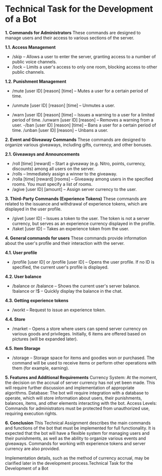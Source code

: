 
# Technical Task for the Development of a Bot
**1. Commands for Administrators**
These commands are designed to manage users and their access to various sections of the server.

**1.1. Access Management**

 - /skip – Allows a user to enter the server, granting access to a
   number of public voice channels. 
 - /lock – Limits a user's access to
   only one room, blocking access to other public channels.

**1.2. Punishment Management**

 - /mute [user ID] [reason] [time] – Mutes a user for a certain period
   of time.

 - /unmute [user ID] [reason] [time] – Unmutes a user.

 - /warn [user ID] [reason] [time] – Issues a warning to a user for a limited period of time. /unwarn [user ID] [reason] – Removes a
   warning from a user. 
   -/ban [user ID] [reason] [time] – Bans a user for a certain period of time. /unban [user ID] [reason] – Unbans a user.

**2. Event and Giveaway Commands**
These commands are designed to organize various giveaways, including gifts, currency, and other bonuses.

**2.1. Giveaways and Announcements**
- /roll [time] [reward] – Start a giveaway (e.g. Nitro, points, currency, discounts) among all users on the server.
- /rolls – Immediately assign a winner to the giveaway.
- /rolla [time] [reward] [rooms] – Giveaway among users in the specified rooms. You must specify a list of rooms.
- /agive [user ID] [amount] – Assign server currency to the user.

**3. Third-Party Commands (Experience Tokens)**
These commands are related to the issuance and withdrawal of experience tokens, which are displayed in the user profile.

- /givet [user ID] – Issues a token to the user. The token is not a server currency, but serves as an experience currency displayed in the profile.
- /taket [user ID] – Takes an experience token from the user.

**4. General commands for users**
These commands provide information about the user's profile and their interaction with the server.

**4.1. User profile**
- /profile [user ID] or /profile [user ID] – Opens the user profile. If no ID is specified, the current user's profile is displayed.

**4.2. User balance**
- /balance or /balance – Shows the current user's server balance.
!balance or !$ – Quickly display the balance in the chat.

**4.3. Getting experience tokens**
- /workt – Request to issue an experience token.

**4.4. Store**
- /market – Opens a store where users can spend server currency on various goods and privileges. Initially, 6 items are offered based on pictures (will be expanded later).

**4.5. Item Storage**
- /storage – Storage space for items and goodies won or purchased. The command will be used to receive items or perform other operations with them (for example, earning).

**5. Features and Additional Requirements**
Currency System: At the moment, the decision on the accrual of server currency has not yet been made. This will require further discussion and implementation of appropriate algorithms.
Database: The bot will require integration with a database to operate, which will store information about users, their punishments, balances, items, and other elements interacting with the bot.
Access Levels: Commands for administrators must be protected from unauthorized use, requiring execution rights.

**6. Conclusion**
This Technical Assignment describes the main commands and functions of the bot that must be implemented for full functionality. It is expected that the bot will have a flexible system for managing users and their punishments, as well as the ability to organize various events and giveaways. Commands for working with experience tokens and server currency are also provided.

Implementation details, such as the method of currency accrual, may be clarified later in the development process.Technical Task for the Development of a Bot